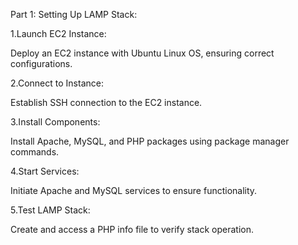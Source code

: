 Part 1: Setting Up LAMP Stack:

1.Launch EC2 Instance:

Deploy an EC2 instance with Ubuntu Linux OS, ensuring correct configurations.

2.Connect to Instance:

Establish SSH connection to the EC2 instance.

3.Install Components:

Install Apache, MySQL, and PHP packages using package manager commands.

4.Start Services:

Initiate Apache and MySQL services to ensure functionality.

5.Test LAMP Stack:

Create and access a PHP info file to verify stack operation.
